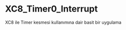 XC8_Timer0_Interrupt
====================
XC8 ile Timer kesmesi kullanımına dair basit bir uygulama 
